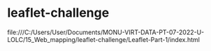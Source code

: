 # leaflet-challenge

file:///C:/Users/User/Documents/MONU-VIRT-DATA-PT-07-2022-U-LOLC/15_Web_mapping/leaflet-challenge/Leaflet-Part-1/index.html




